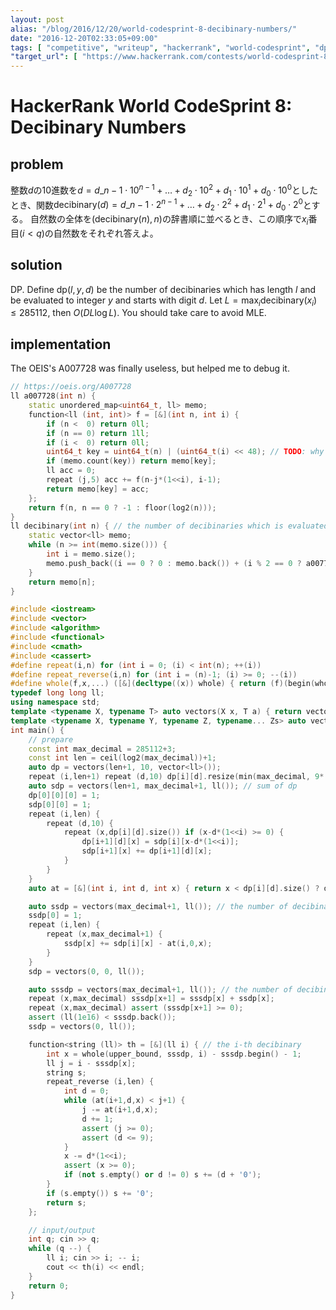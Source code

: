 ```yaml
---
layout: post
alias: "/blog/2016/12/20/world-codesprint-8-decibinary-numbers/"
date: "2016-12-20T02:33:05+09:00"
tags: [ "competitive", "writeup", "hackerrank", "world-codesprint", "dp", "oeis" ]
"target_url": [ "https://www.hackerrank.com/contests/world-codesprint-8/challenges/decibinary-numbers" ]
---
```


# HackerRank World CodeSprint 8: Decibinary Numbers

## problem

整数$d$の$10$進数を$d = d\_{n-1}\cdot 10^{n-1} + \dots + d_2 \cdot 10^2 + d_1 \cdot 10^1 + d_0 \cdot 10^0$としたとき、関数$\mathrm{decibinary}(d) = d\_{n-1}\cdot 2^{n-1} + \dots + d_2 \cdot 2^2 + d_1 \cdot 2^1 + d_0 \cdot 2^0$とする。
自然数の全体を$(\mathrm{decibinary}(n), n)$の辞書順に並べるとき、この順序で$x_i$番目($i \lt q$)の自然数をそれぞれ答えよ。

## solution

DP.
Define $\mathrm{dp}(l, y, d)$ be the number of decibinaries which has length $l$ and be evaluated to integer $y$ and starts with digit $d$.
Let $L = \max_i \mathrm{decibinary}(x_i) \le 285112$, then $O(DL \log L)$.
You should take care to avoid MLE.

## implementation

The OEIS's A007728 was finally useless, but helped me to debug it.

``` c++
// https://oeis.org/A007728
ll a007728(int n) {
    static unordered_map<uint64_t, ll> memo;
    function<ll (int, int)> f = [&](int n, int i) {
        if (n <  0) return 0ll;
        if (n == 0) return 1ll;
        if (i <  0) return 0ll;
        uint64_t key = uint64_t(n) | (uint64_t(i) << 48); // TODO: why is this fast?
        if (memo.count(key)) return memo[key];
        ll acc = 0;
        repeat (j,5) acc += f(n-j*(1<<i), i-1);
        return memo[key] = acc;
    };
    return f(n, n == 0 ? -1 : floor(log2(n)));
}
ll decibinary(int n) { // the number of decibinaries which is evaluated to given n
    static vector<ll> memo;
    while (n >= int(memo.size())) {
        int i = memo.size();
        memo.push_back((i == 0 ? 0 : memo.back()) + (i % 2 == 0 ? a007728(i / 2) : 0));
    }
    return memo[n];
}
```

``` c++
#include <iostream>
#include <vector>
#include <algorithm>
#include <functional>
#include <cmath>
#include <cassert>
#define repeat(i,n) for (int i = 0; (i) < int(n); ++(i))
#define repeat_reverse(i,n) for (int i = (n)-1; (i) >= 0; --(i))
#define whole(f,x,...) ([&](decltype((x)) whole) { return (f)(begin(whole), end(whole), ## __VA_ARGS__); })(x)
typedef long long ll;
using namespace std;
template <typename X, typename T> auto vectors(X x, T a) { return vector<T>(x, a); }
template <typename X, typename Y, typename Z, typename... Zs> auto vectors(X x, Y y, Z z, Zs... zs) { auto cont = vectors(y, z, zs...); return vector<decltype(cont)>(x, cont); }
int main() {
    // prepare
    const int max_decimal = 285112+3;
    const int len = ceil(log2(max_decimal))+1;
    auto dp = vectors(len+1, 10, vector<ll>());
    repeat (i,len+1) repeat (d,10) dp[i][d].resize(min(max_decimal, 9*(1<<(i+1)))); // to avoid MLE
    auto sdp = vectors(len+1, max_decimal+1, ll()); // sum of dp
    dp[0][0][0] = 1;
    sdp[0][0] = 1;
    repeat (i,len) {
        repeat (d,10) {
            repeat (x,dp[i][d].size()) if (x-d*(1<<i) >= 0) {
                dp[i+1][d][x] = sdp[i][x-d*(1<<i)];
                sdp[i+1][x] += dp[i+1][d][x];
            }
        }
    }
    auto at = [&](int i, int d, int x) { return x < dp[i][d].size() ? dp[i][d][x] : 0; };

    auto ssdp = vectors(max_decimal+1, ll()); // the number of decibinaries which is evaluated to x
    ssdp[0] = 1;
    repeat (i,len) {
        repeat (x,max_decimal+1) {
            ssdp[x] += sdp[i][x] - at(i,0,x);
        }
    }
    sdp = vectors(0, 0, ll());

    auto sssdp = vectors(max_decimal+1, ll()); // the number of decibinary which is evaluated to y < x
    repeat (x,max_decimal) sssdp[x+1] = sssdp[x] + ssdp[x];
    repeat (x,max_decimal) assert (sssdp[x+1] >= 0);
    assert (ll(1e16) < sssdp.back());
    ssdp = vectors(0, ll());

    function<string (ll)> th = [&](ll i) { // the i-th decibinary
        int x = whole(upper_bound, sssdp, i) - sssdp.begin() - 1;
        ll j = i - sssdp[x];
        string s;
        repeat_reverse (i,len) {
            int d = 0;
            while (at(i+1,d,x) < j+1) {
                j -= at(i+1,d,x);
                d += 1;
                assert (j >= 0);
                assert (d <= 9);
            }
            x -= d*(1<<i);
            assert (x >= 0);
            if (not s.empty() or d != 0) s += (d + '0');
        }
        if (s.empty()) s += '0';
        return s;
    };

    // input/output
    int q; cin >> q;
    while (q --) {
        ll i; cin >> i; -- i;
        cout << th(i) << endl;
    }
    return 0;
}
```
